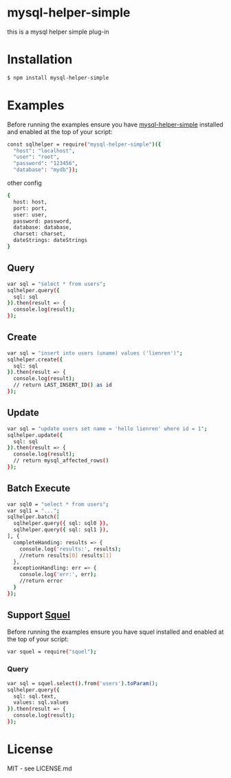 # mysql-helper-simple

this is a mysql helper simple plug-in

# Installation

```bash
$ npm install mysql-helper-simple
```

# Examples

Before running the examples ensure you have [mysql-helper-simple](https://www.npmjs.com/package/mysql-helper-simple) installed and enabled at the top of your script:

```bash
const sqlhelper = require("mysql-helper-simple")({
  "host": "localhost",
  "user": "root",
  "password": "123456",
  "database": "mydb"});
```

other config

```bash
{
  host: host,
  port: port,
  user: user,
  password: password,
  database: database,
  charset: charset,
  dateStrings: dateStrings
}
```

## Query

```bash
var sql = "select * from users";
sqlhelper.query({
  sql: sql
}).then(result => {
  console.log(result);
});
```

## Create

```bash
var sql = "insert into users (uname) values ('lienren')";
sqlhelper.create({
  sql: sql
}).then(result => {
  console.log(result);
  // return LAST_INSERT_ID() as id
});
```

## Update

```bash
var sql = "update users set name = 'hello lienren' where id = 1";
sqlhelper.update({
  sql: sql
}).then(result => {
  console.log(result);
  // return mysql_affected_rows()
});
```

## Batch Execute
```bash
var sql0 = "select * from users";
var sql1 = "...";
sqlhelper.batch([
  sqlhelper.query({ sql: sql0 }),
  sqlhelper.query({ sql: sql1 }),
], {
  completeHanding: results => {
    console.log('results:', results);
    //return results[0] results[1]
  },
  exceptionHandling: err => {
    console.log('err:', err);
    //return error
  }
});
```


## Support [Squel](https://www.npmjs.com/package/squel)

Before running the examples ensure you have squel installed and enabled at the top of your script:

```bash
var squel = require("squel");
```

### Query

```bash
var sql = squel.select().from('users').toParam();
sqlhelper.query({
  sql: sql.text,
  values: sql.values
}).then(result => {
  console.log(result);
});
```

# License

MIT - see LICENSE.md

